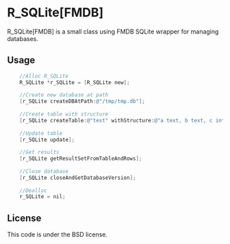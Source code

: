 R_SQLite[FMDB]
=================

R_SQLite[FMDB] is a small class using FMDB SQLite wrapper for managing databases.

Usage
-------------
```Objective-C
    //Alloc R_SQLite
    R_SQLite *r_SQLite = [R_SQLite new];
    
    //Create new database at path
    [r_SQLite createDBAtPath:@"/tmp/tmp.db"];
    
    //Create table with structure
    [r_SQLite createTable:@"test" withStructure:@"a text, b text, c integer, d double, e double"];
    
    //Update table
    [r_SQLite update];
    
    //Get results
    [r_SQLite getResultSetFromTableAndRows];
    
    //Close database
    [r_SQLite closeAndGetDatabaseVersion];
    
    //Dealloc
    r_SQLite = nil;
```

License
--------

This code is under the BSD license.

